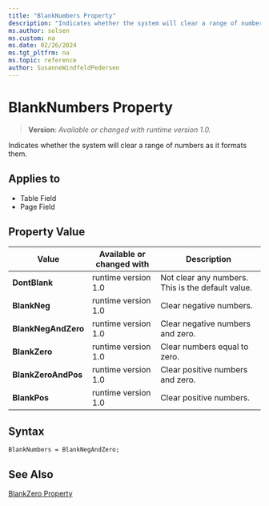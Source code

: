 ```yaml
---
title: "BlankNumbers Property"
description: "Indicates whether the system will clear a range of numbers as it formats them."
ms.author: solsen
ms.custom: na
ms.date: 02/26/2024
ms.tgt_pltfrm: na
ms.topic: reference
author: SusanneWindfeldPedersen
---
```

[//]: # (START>DO_NOT_EDIT)
[//]: # (IMPORTANT:Do not edit any of the content between here and the END>DO_NOT_EDIT.)
[//]: # (Any modifications should be made in the .xml files in the ModernDev repo.)
# BlankNumbers Property
> **Version**: _Available or changed with runtime version 1.0._

Indicates whether the system will clear a range of numbers as it formats them.

## Applies to
-   Table Field
-   Page Field

## Property Value

|Value|Available or changed with|Description|
|-----------|-----------|---------------------------------------|
|**DontBlank**|runtime version 1.0|Not clear any numbers. This is the default value.|
|**BlankNeg**|runtime version 1.0|Clear negative numbers.|
|**BlankNegAndZero**|runtime version 1.0|Clear negative numbers and zero.|
|**BlankZero**|runtime version 1.0|Clear numbers equal to zero.|
|**BlankZeroAndPos**|runtime version 1.0|Clear positive numbers and zero.|
|**BlankPos**|runtime version 1.0|Clear positive numbers.|

[//]: # (IMPORTANT: END>DO_NOT_EDIT)

## Syntax  
```AL
BlankNumbers = BlankNegAndZero;
```

## See Also  
 [BlankZero Property](devenv-blankzero-property.md)
